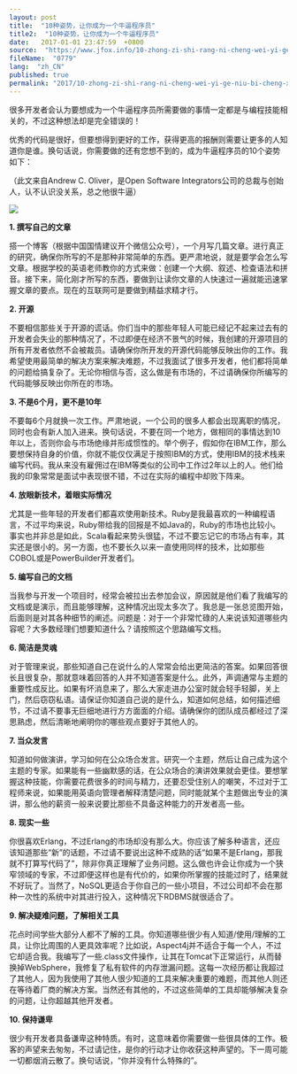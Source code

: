 ```yaml
---
layout: post
title:  "10种姿势，让你成为一个牛逼程序员"
title2:  "10种姿势，让你成为一个牛逼程序员"
date:   2017-01-01 23:47:59  +0800
source:  "https://www.jfox.info/10-zhong-zi-shi-rang-ni-cheng-wei-yi-ge-niu-bi-cheng-xu-yuan.html"
fileName:  "0779"
lang:  "zh_CN"
published: true
permalink: "2017/10-zhong-zi-shi-rang-ni-cheng-wei-yi-ge-niu-bi-cheng-xu-yuan.html"
---
```


很多开发者会认为要想成为一个牛逼程序员所需要做的事情一定都是与编程技能相关的，不过这种想法却是完全错误的！

优秀的代码是很好，但要想得到更好的工作，获得更高的报酬则需要让更多的人知道你是谁。换句话说，你需要做的还有您想不到的，成为牛逼程序员的10个姿势如下：

（此文来自Andrew C. Oliver，是Open Software Integrators公司的总裁与创始人，认不认识没关系，总之他很牛逼）

![](37c6509.png)

 **1. 撰写自己的文章**

搭一个博客（根据中国国情建议开个微信公众号），一个月写几篇文章。进行真正的研究，确保你所写的不是那种非常简单的东西。更严肃地说，就是要学会怎么写文章。根据学校的英语老师教你的方式来做：创建一个大纲、叙述、检查语法和拼音。接下来，简化刚才所写的东西，要做到让读你文章的人快速过一遍就能迅速掌握文章的要点。现在的互联网可是要做到精益求精才行。

**2. 开源**

不要相信那些关于开源的谎话。你们当中的那些年轻人可能已经记不起来过去有的开发者会失业的那种情况了，不过即便在经济不景气的时候，我创建的开源项目的所有开发者依然不会被裁员。请确保你所开发的开源代码能够反映出你的工作。我希望使用最简单的解决方案来解决难题，不过我面试了很多开发者，他们都将简单的问题给搞复杂了。无论你相信与否，这么做是有市场的，不过请确保你所编写的代码能够反映出你所在的市场。

**3. 不是6个月，更不是10年**

不要每6个月就换一次工作。严肃地说，一个公司的很多人都会出现离职的情况，同时也会有新人加入进来。换句话说，不要在同一个地方，做相同的事情达到10年以上，否则你会与市场绝缘并形成惯性的。举个例子，假如你在IBM工作，那么要想保持自身的价值，你就不能仅仅满足于按照IBM的方式，使用IBM的技术栈来编写代码。我从来没有雇佣过在IBM等类似的公司中工作过2年以上的人。他们给我的印象常常是面试中表现很不错，不过在实际的编程中却败下阵来。

**4. 放眼新技术，着眼实际情况**

尤其是一些年轻的开发者们都喜欢使用新技术。Ruby是我最喜欢的一种编程语言，不过平均来说，Ruby带给我的回报是不如Java的，Ruby的市场也比较小。事实也并非总是如此，Scala看起来势头很猛，不过不要忘记它的市场占有率，其实还是很小的。另一方面，也不要长久以来一直使用同样的技术，比如那些COBOL或是PowerBuilder开发者们。

**5. 编写自己的文档**

当我参与开发一个项目时，经常会被拉出去参加会议，原因就是他们看了我编写的文档或是演示，而且能够理解，这种情况出现太多次了。我总是一张总览图开始，后面则是对其各种细节的阐述。问题是：对于一个非常忙碌的人来说该知道哪些内容呢？大多数经理们想要知道什么？请按照这个思路编写文档。

**6. 简洁是灵魂**

对于管理来说，那些知道自己在说什么的人常常会给出更简洁的答案。如果回答很长且很复杂，那就意味着回答的人并不知道答案是什么。此外，声调通常与主题的重要性成反比。如果有坏消息来了，那么大家走进办公室时就会轻手轻脚，关上门，然后窃窃私语。请保证你知道自己说的是什么，知道如何总结，如何描述细节，不过请不要事无巨细地进行方方面面的介绍。请确保你的团队成员都经过了深思熟虑，然后清晰地阐明你的哪些观点要好于其他人的。

**7. 当众发言**

知道如何做演讲，学习如何在公众场合发言。研究一个主题，然后让自己成为这个主题的专家。如果能有一些幽默感的话，在公众场合的演讲效果就会更佳。要想掌握这种技能，你需要花费很多的时间与精力，还要忍受住别人的嘲笑，不过对于工程师来说，如果能用英语向管理者解释清楚问题，同时能就某个主题做出专业的演讲，那么他的薪资一般来说要比那些不具备这种能力的开发者高一些。

**8. 现实一些**

你很喜欢Erlang，不过Erlang的市场却没有那么大。你应该了解多种语言，还应该知道那些“新”的话题，不过请不要说出这种不成熟的话“如果不是Erlang，那我就不打算写代码了”，除非你真正理解了业务问题。这么做也许会让你成为一个狭窄领域的专家，不过即便这样也是有代价的，如果你所掌握的技能过时了，结果就不好玩了。当然了，NoSQL更适合于你自己的一些小项目，不过公司却不会在那种一次性的系统中对其进行投入，这种情况下RDBMS就很适合了。

**9. 解决疑难问题，了解相关工具**

花点时间学些大部分人都不了解的工具。你知道哪些很少有人知道/使用/理解的工具，让你比周围的人更具效率呢？比如说，Aspect4j并不适合于每一个人，不过它却适合我。我编写了一些.class文件操作，让其在Tomcat下正常运行，从而替换掉WebSphere，我修复了私有软件的内存泄漏问题。这每一次经历都让我超过了其他人，因为我使用了其他人很少知道的工具来解决重要的难题，而其他人则还在等待着厂商的解决方案。当然还有其他的，不过这些简单的工具却能够解决复杂的问题，让你超越其他开发者。

**10. 保持谦卑**

很少有开发者具备谦卑这种特质。有时，这意味着你需要做一些很具体的工作。极客的声望来去匆匆，不过请记住，是你的行动才让你收获这种声望的。下一周可能一切都烟消云散了。换句话说，“你并没有什么特殊的”。
